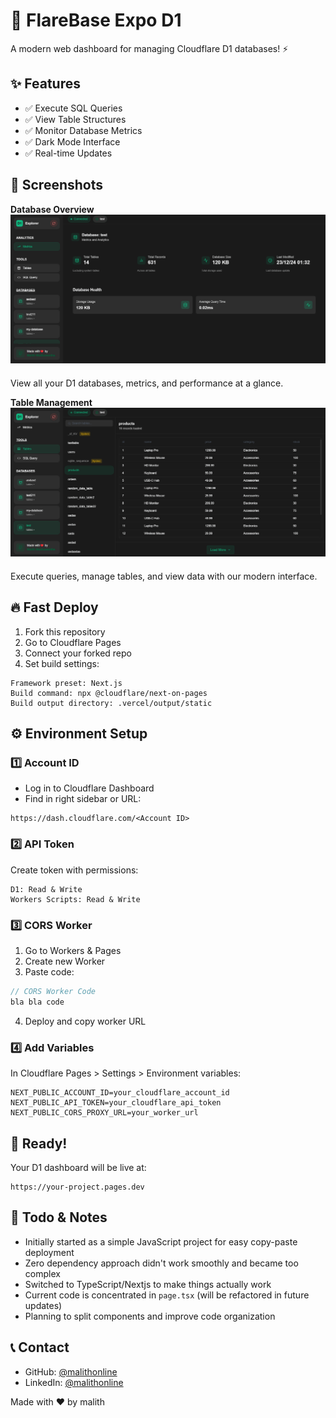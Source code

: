 # 🚀 FlareBase Expo D1
A modern web dashboard for managing Cloudflare D1 databases! ⚡

## ✨ Features
- ✅ Execute SQL Queries
- ✅ View Table Structures
- ✅ Monitor Database Metrics
- ✅ Dark Mode Interface
- ✅ Real-time Updates

## 📸 Screenshots

**Database Overview**
<img src="screenshots/pic0.png" alt="FlareBase Database Metrics" width="780" style="margin-bottom: 20px;"/>
View all your D1 databases, metrics, and performance at a glance.

**Table Management**
<img src="screenshots/pic1.png" alt="FlareBase Table View" width="780" style="margin-bottom: 20px;"/>
Execute queries, manage tables, and view data with our modern interface.

## 🔥 Fast Deploy
1. Fork this repository
2. Go to Cloudflare Pages
3. Connect your forked repo
4. Set build settings:
```
Framework preset: Next.js
Build command: npx @cloudflare/next-on-pages
Build output directory: .vercel/output/static
```

## ⚙️ Environment Setup

### 1️⃣ Account ID
- Log in to Cloudflare Dashboard
- Find in right sidebar or URL:
```
https://dash.cloudflare.com/<Account ID>
```

### 2️⃣ API Token
Create token with permissions:
```
D1: Read & Write
Workers Scripts: Read & Write
```

### 3️⃣ CORS Worker
1. Go to Workers & Pages
2. Create new Worker
3. Paste code:
```js
// CORS Worker Code
bla bla code
```
4. Deploy and copy worker URL

### 4️⃣ Add Variables
In Cloudflare Pages > Settings > Environment variables:
```
NEXT_PUBLIC_ACCOUNT_ID=your_cloudflare_account_id
NEXT_PUBLIC_API_TOKEN=your_cloudflare_api_token
NEXT_PUBLIC_CORS_PROXY_URL=your_worker_url
```

## 🚀 Ready!
Your D1 dashboard will be live at:
```
https://your-project.pages.dev
```

## 📝 Todo & Notes
- Initially started as a simple JavaScript project for easy copy-paste deployment
- Zero dependency approach didn't work smoothly and became too complex
- Switched to TypeScript/Nextjs to make things actually work
- Current code is concentrated in `page.tsx` (will be refactored in future updates)
- Planning to split components and improve code organization

## 📞 Contact
- GitHub: [@malithonline](https://github.com/malithonline)
- LinkedIn: [@malithonline](https://www.linkedin.com/in/malithonline)

Made with ❤️ by malith
